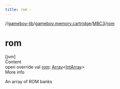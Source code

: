```yaml
---
title: rom -
---
```

//[gameboy-lib](../../index.md)/[gameboy.memory.cartridge](../index.md)/[MBC3](index.md)/[rom](rom.md)



# rom  
[jvm]  
Content  
open override val [rom](rom.md): [Array](https://kotlinlang.org/api/latest/jvm/stdlib/kotlin/-array/index.html)<[IntArray](https://kotlinlang.org/api/latest/jvm/stdlib/kotlin/-int-array/index.html)>  
More info  


An array of ROM banks

  




